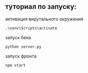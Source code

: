 ## туториал по запуску:

активация вирутального окружения
``` 
.\venv\Scripts\activate
```
запуск бека
``` 
python server.py
 ```
запуск фронта
``` 
npm start
```
